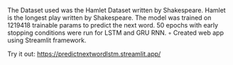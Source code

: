  The Dataset used was the Hamlet Dataset written by Shakespeare. Hamlet is the longest play written by
 Shakespeare.
 The model was trained on 1219418 trainable params to predict the next word. 50 epochs with early
 stopping conditions were run for LSTM and GRU RNN.
 ◦ Created web app using Streamlit framework.
 
Try it out: 
https://predictnextwordlstm.streamlit.app/
